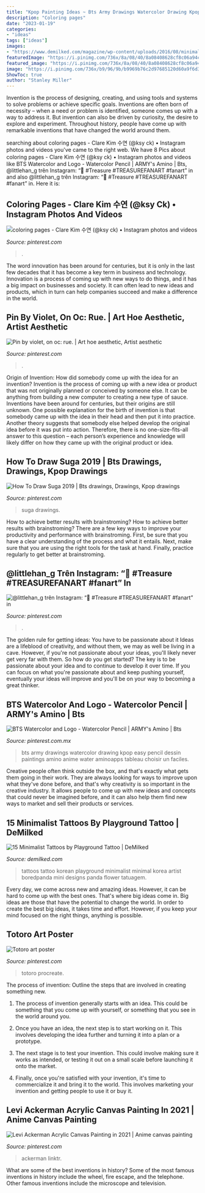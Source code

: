 ```yaml
---
title: "Kpop Painting Ideas ~ Bts Army Drawings Watercolor Drawing Kpop Easy Pencil Dessin Paintings Amino Anime Water Aminoapps Tableau Choisir Un Faciles"
description: "Coloring pages"
date: "2023-01-19"
categories:
- "ideas"
tags: ["ideas"]
images:
- "https://www.demilked.com/magazine/wp-content/uploads/2016/08/minimal-tattoos-playground-tattoo-south-korea-raw.png"
featuredImage: "https://i.pinimg.com/736x/8a/08/40/8a08408628cf8c06a94c87241d90437d.jpg"
featured_image: "https://i.pinimg.com/736x/8a/08/40/8a08408628cf8c06a94c87241d90437d.jpg"
image: "https://i.pinimg.com/736x/b9/96/9b/b9969b76c2d97685120d60a9f6d3dff2.jpg"
ShowToc: true
author: "Stanley Miller"
---
```



Invention is the process of designing, creating, and using tools and systems to solve problems or achieve specific goals. Inventions are often born of necessity – when a need or problem is identified, someone comes up with a way to address it. But invention can also be driven by curiosity, the desire to explore and experiment. Throughout history, people have come up with remarkable inventions that have changed the world around them.

	

		
searching about coloring pages - Clare Kim 수연 (@ksy ck) • Instagram photos and videos you've came to the right web. We have 8 Pics about coloring pages - Clare Kim 수연 (@ksy ck) • Instagram photos and videos like BTS Watercolor and Logo - Watercolor Pencil | ARMY&#039;s Amino | Bts, @littlehan_g trên Instagram: “🥰 #Treasure #TREASUREFANART #fanart” in and also @littlehan_g trên Instagram: “🥰 #Treasure #TREASUREFANART #fanart” in. Here it is:
		
    
## Coloring Pages - Clare Kim 수연 (@ksy Ck) • Instagram Photos And Videos

<img loading=lazy src="https://i.pinimg.com/736x/61/4a/95/614a9543f25e743e6e4caa93683c0cc2.jpg" onerror="this.onerror=null;this.src='https://tse2.mm.bing.net/th?id=OIP.hidWSoxCGeQ0XsSTvoQDwgHaHa&amp;pid=15.1';" alt="coloring pages - Clare Kim 수연 (@ksy ck) • Instagram photos and videos">

_Source: pinterest.com_

>. 

	

The word innovation has been around for centuries, but it is only in the last few decades that it has become a key term in business and technology. Innovation is a process of coming up with new ways to do things, and it has a big impact on businesses and society. It can often lead to new ideas and products, which in turn can help companies succeed and make a difference in the world.

    
## Pin By Violet, On Oc: Rue. | Art Hoe Aesthetic, Artist Aesthetic

<img loading=lazy src="https://i.pinimg.com/736x/b9/96/9b/b9969b76c2d97685120d60a9f6d3dff2.jpg" onerror="this.onerror=null;this.src='https://tse4.mm.bing.net/th?id=OIP.LHYIMOdH-p1Q035Pa7nCqwHaJ3&amp;pid=15.1';" alt="Pin by violet, on oc: rue. | Art hoe aesthetic, Artist aesthetic">

_Source: pinterest.com_

>. 

	

Origin of Invention: How did somebody come up with the idea for an invention?
Invention is the process of coming up with a new idea or product that was not originally planned or conceived by someone else. It can be anything from building a new computer to creating a new type of sauce. Inventions have been around for centuries, but their origins are still unknown. One possible explanation for the birth of invention is that somebody came up with the idea in their head and then put it into practice. Another theory suggests that somebody else helped develop the original idea before it was put into action. Therefore, there is no one-size-fits-all answer to this question – each person’s experience and knowledge will likely differ on how they came up with the original product or idea.

    
## How To Draw Suga 2019 | Bts Drawings, Drawings, Kpop Drawings

<img loading=lazy src="https://i.pinimg.com/736x/8a/08/40/8a08408628cf8c06a94c87241d90437d.jpg" onerror="this.onerror=null;this.src='https://tse1.mm.bing.net/th?id=OIP.lHrujmpQe0Su4LWnj02zKAAAAA&amp;pid=15.1';" alt="How To Draw Suga 2019 | Bts drawings, Drawings, Kpop drawings">

_Source: pinterest.com_

>suga drawings. 

	

How to achieve better results with brainstroming?
How to achieve better results with brainstroming? There are a few key ways to improve your productivity and performance with brainstroming. First, be sure that you have a clear understanding of the process and what it entails. Next, make sure that you are using the right tools for the task at hand. Finally, practice regularly to get better at brainstroming.

    
## @littlehan_g Trên Instagram: “🥰 #Treasure #TREASUREFANART #fanart” In

<img loading=lazy src="https://i.pinimg.com/736x/f7/86/ac/f786acb3155525bae186780eae141bb0.jpg" onerror="this.onerror=null;this.src='https://tse4.mm.bing.net/th?id=OIP.8tuv14PKiboOzw-yASKQgwHaFj&amp;pid=15.1';" alt="@littlehan_g trên Instagram: “🥰 #Treasure #TREASUREFANART #fanart” in">

_Source: pinterest.com_

>. 

	

The golden rule for getting ideas: You have to be passionate about it
Ideas are a lifeblood of creativity, and without them, we may as well be living in a cave. However, if you're not passionate about your ideas, you'll likely never get very far with them. So how do you get started? The key is to be passionate about your idea and to continue to develop it over time. If you can focus on what you're passionate about and keep pushing yourself, eventually your ideas will improve and you'll be on your way to becoming a great thinker.

    
## BTS Watercolor And Logo - Watercolor Pencil | ARMY&#039;s Amino | Bts

<img loading=lazy src="https://i.pinimg.com/736x/ec/4a/cf/ec4acf7db64a078c96d592ee58eb1d99.jpg" onerror="this.onerror=null;this.src='https://tse2.mm.bing.net/th?id=OIP.BNpJTbJ62oVqiLXPoEtYBwHaHa&amp;pid=15.1';" alt="BTS Watercolor and Logo - Watercolor Pencil | ARMY&#039;s Amino | Bts">

_Source: pinterest.com.mx_

>bts army drawings watercolor drawing kpop easy pencil dessin paintings amino anime water aminoapps tableau choisir un faciles. 

	

Creative people often think outside the box, and that's exactly what gets them going in their work. They are always looking for ways to improve upon what they've done before, and that's why creativity is so important in the creative industry. It allows people to come up with new ideas and concepts that could never be imagined before, and it can also help them find new ways to market and sell their products or services.

    
## 15 Minimalist Tattoos By Playground Tattoo | DeMilked

<img loading=lazy src="https://www.demilked.com/magazine/wp-content/uploads/2016/08/minimal-tattoos-playground-tattoo-south-korea-raw.png" onerror="this.onerror=null;this.src='https://tse1.mm.bing.net/th?id=OIP.jxMGWjfe4lGxW0wTu5SJqQHaD4&amp;pid=15.1';" alt="15 Minimalist Tattoos by Playground Tattoo | DeMilked">

_Source: demilked.com_

>tattoos tattoo korean playground minimalist minimal korea artist boredpanda mini designs panda flower tatuagem. 

	

Every day, we come across new and amazing ideas. However, it can be hard to come up with the best ones. That's where big ideas come in. Big ideas are those that have the potential to change the world. In order to create the best big ideas, it takes time and effort. However, if you keep your mind focused on the right things, anything is possible.

    
## Totoro Art Poster

<img loading=lazy src="https://i.pinimg.com/736x/db/f7/60/dbf7602d91b21a6e6f9329e5db3bd42a.jpg" onerror="this.onerror=null;this.src='https://tse1.mm.bing.net/th?id=OIP.QGumHXfaIZWATG_mzc2mIQHaKe&amp;pid=15.1';" alt="Totoro art poster">

_Source: pinterest.com_

>totoro procreate. 

	

The process of invention: Outline the steps that are involved in creating something new.
1. The process of invention generally starts with an idea. This could be something that you come up with yourself, or something that you see in the world around you.
2. Once you have an idea, the next step is to start working on it. This involves developing the idea further and turning it into a plan or a prototype.

3. The next stage is to test your invention. This could involve making sure it works as intended, or testing it out on a small scale before launching it onto the market.

4. Finally, once you're satisfied with your invention, it's time to commercialize it and bring it to the world. This involves marketing your invention and getting people to use it or buy it.

    
## Levi Ackerman Acrylic Canvas Painting In 2021 | Anime Canvas Painting

<img loading=lazy src="https://i.pinimg.com/originals/1f/ae/7a/1fae7a5fb51b5427cfc30e0cb8f4d209.jpg" onerror="this.onerror=null;this.src='https://tse3.mm.bing.net/th?id=OIP.Ep-XOhQ9q6zIEmZNxEZiTwHaKT&amp;pid=15.1';" alt="Levi Ackerman Acrylic Canvas Painting in 2021 | Anime canvas painting">

_Source: pinterest.com_

>ackerman linktr. 

	

What are some of the best inventions in history?
Some of the most famous inventions in history include the wheel, fire escape, and the telephone. Other famous inventions include the microscope and television.

